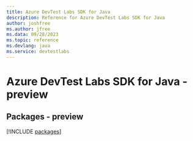 ```yaml
---
title: Azure DevTest Labs SDK for Java
description: Reference for Azure DevTest Labs SDK for Java
author: joshfree
ms.author: jfree
ms.data: 09/28/2023
ms.topic: reference
ms.devlang: java
ms.service: devtestlabs
---
```

# Azure DevTest Labs SDK for Java - preview
## Packages - preview
[!INCLUDE [packages](devtest-labs-index.md)]